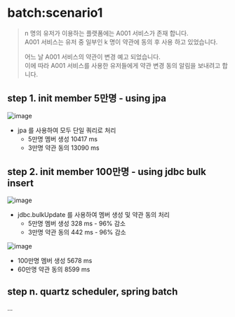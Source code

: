 # batch:scenario1

> n 명의 유저가 이용하는 플랫폼에는 A001 서비스가 존재 합니다.  
> A001 서비스는 유저 중 일부인 k 명이 약관에 동의 후 사용 하고 있었습니다.
>
> 어느 날 A001 서비스의 약관이 변경 예고 되었습니다.  
> 이에 따라 A001 서비스를 사용한 유저들에게 약관 변경 동의 알림을 보내려고 합니다.

## step 1. init member 5만명 - using jpa

![image](https://github.com/user-attachments/assets/a84e6173-543a-4882-8c62-bd6db64daadc)

- jpa 를 사용하여 모두 단일 쿼리로 처리
    - 5만명 멤버 생성 10417 ms
    - 3만명 약관 동의 13090 ms

## step 2. init member 100만명 - using jdbc bulk insert

![image](https://github.com/user-attachments/assets/5b4de84d-446f-4648-acbb-9df8a797c701)

- jdbc.bulkUpdate 를 사용하여 멤버 생성 및 약관 동의 처리
    - 5만명 멤버 생성 328 ms - 96% 감소
    - 3만명 약관 동의 442 ms - 96% 감소

![image](https://github.com/user-attachments/assets/8aba00c0-4d2d-4d57-b59f-97751c9b3c9e)

- 100만명 멤버 생성 5678 ms
- 60만명 약관 동의 8599 ms

## step n. quartz scheduler, spring batch

...
